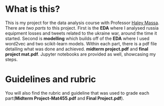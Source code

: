 # What is this?
This is my project for the data analysis course with Professor [Haley Massa](https://www.linkedin.com/in/haley-massa-b25b01109/).
There are *two parts* to this project. First is the **EDA** where I analysed russia equipment losses and tweets related to the ukraine war, around the time it started.
Second is **modelling** which builds off of the **EDA** where I used word2vec and two scikit-learn models. Within each part, there is a pdf file detailing what was done and achieved. **midterm project.pdf** and **final project mat.pdf**. Jupyter notebooks are provided as well, showcasing my steps.
# Guidelines and rubric
 You will also find the rubric and guideline that was used to grade each part(**Midterm Project-Mat455.pdf** and **Final Project.pdf**).
#
